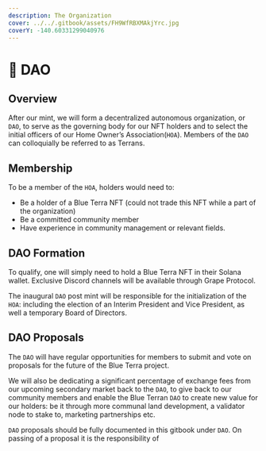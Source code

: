 ```yaml
---
description: The Organization
cover: ../../.gitbook/assets/FH9WfRBXMAkjYrc.jpg
coverY: -140.60331299040976
---
```


# 🌊 DAO

## Overview

After our mint, we will form a decentralized autonomous organization, or `DAO`, to serve as the governing body for our NFT holders and to select the initial officers of our Home Owner’s Association(`HOA`). Members of the `DAO` can colloquially be referred to as Terrans.&#x20;

## Membership

To be a member of the `HOA`, holders would need to:

* Be a holder of a Blue Terra NFT (could not trade this NFT while a part of the organization)
* Be a committed community member
* Have experience in community management or relevant fields.

## DAO Formation

To qualify, one will simply need to hold a Blue Terra NFT in their Solana wallet. Exclusive Discord channels will be available through Grape Protocol.&#x20;

The inaugural `DAO` post mint will be responsible for the initialization of the `HOA`: including the election of an Interim President and Vice President, as well a temporary Board of Directors.&#x20;

## DAO Proposals

The `DAO` will have regular opportunities for members to submit and vote on proposals for the future of the Blue Terra project.&#x20;

We will also be dedicating a significant percentage of exchange fees from our upcoming secondary market back to the `DAO`, to give back to our community members and enable the Blue Terran `DAO` to create new value for our holders: be it through more communal land development, a validator node to stake to, marketing partnerships etc.

`DAO` proposals should be fully documented in this gitbook under `DAO`. On passing of a proposal it is the responsibility of&#x20;
